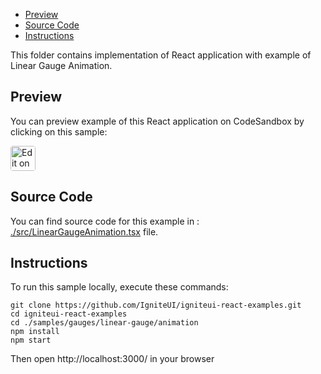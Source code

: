<!-- NOTE: do not change this file because it will be auto re-generated from template file: -->
<!-- https://github.com/IgniteUI/igniteui-react-examples/tree/master/templates/sample/ReadMe.md -->

<!-- ## Table of Contents -->
- [Preview](#Preview)
- [Source Code](#Source-Code)
- [Instructions](#Instructions)

This folder contains implementation of React application with example of Linear Gauge Animation.
<!-- in the Linear Gauge component -->
<!-- [Linear Gauge](https://infragistics.com/Reactsite/components/linear-gauge.html) -->

## Preview

You can preview example of this React application on CodeSandbox by clicking on this sample:

<html lang="en" xmlns="http://www.w3.org/1999/xhtml">
    <body>
        <a target="_blank" href="https://codesandbox.io/s/github/IgniteUI/igniteui-react-examples/tree/master/samples/gauges/linear-gauge/animation?fontsize=14&hidenavigation=1&theme=dark&view=preview&file=/src/LinearGaugeAnimation.tsx" rel="noopener noreferrer">
            <img height="40px" style="border-radius: 0.25rem" alt="Edit on CodeSandbox" src="https://static.infragistics.com/xplatform/images/sandbox/code.png"/>
        </a>
        <!-- <a target="_blank"
href="https://codesandbox.io/s/github/IgniteUI/igniteui-react-examples/tree/master/samples/maps/geo-map/binding-csv-points?fontsize=14&hidenavigation=1&theme=dark&view=preview">
            <img alt="Edit Sample" src="https://codesandbox.io/static/img/play-codesandbox.svg"/>
        </a> -->
        <!-- <a target="_blank" style="margin-left: 0.5rem"
href="https://codesandbox.io/embed/github/IgniteUI/igniteui-react-examples/tree/master/samples/gauges/linear-gauge/animation?fontsize=14&hidenavigation=1&theme=dark&view=preview&file=/src/LinearGaugeAnimation.tsx">
            <img height="40px" style="border-radius: 5px" alt="View on CodeSandbox" src="https://static.infragistics.com/xplatform/images/sandbox/view.png"/>
        </a> -->
        <!-- <a target="_blank"
href="https://codesandbox.io/embed/github/IgniteUI/igniteui-react-examples/tree/master/samples/maps/geo-map/binding-csv-points?fontsize=14&hidenavigation=1&theme=dark&view=preview">
            <img alt="View on CodeSandbox" src="https://static.infragistics.com/xplatform/images/sandbox/view.png"/>
        </a>
https://codesandbox.io/embed/react-treemap-overview-rtb45
https://codesandbox.io/static/img/play-codesandbox.svg
https://codesandbox.io/embed/react-treemap-overview-rtb45?view=browser -->
    </body>
</html>

<!-- ## Sample Preview -->

<!-- <iframe
  src="https://codesandbox.io/embed/github/IgniteUI/igniteui-react-examples/tree/master/samples/gauges/linear-gauge/animation?fontsize=14&hidenavigation=1&theme=dark&view=preview&file=/src/LinearGaugeAnimation.tsx"
  style="width:100%; height:400px; border:0; border-radius: 4px; overflow:hidden;"
  allow="accelerometer; ambient-light-sensor; camera; encrypted-media; geolocation; gyroscope; hid; microphone; midi; payment; usb; vr"
  sandbox="allow-forms allow-modals allow-popups allow-presentation allow-same-origin allow-scripts"
></iframe> -->

## Source Code

You can find source code for this example in :
[./src/LinearGaugeAnimation.tsx](./src/LinearGaugeAnimation.tsx) file.

<!-- The following section provides source code from:
`./src/LinearGaugeAnimation.tsx` file: -->

<!-- ```tsx
import { IgrLinearGauge } from 'igniteui-react-gauges';
import { IgrLinearGraphRange } from 'igniteui-react-gauges';
import { LinearGraphNeedleShape } from 'igniteui-react-gauges';
import { IgrLinearGaugeModule } from 'igniteui-react-gauges';
import * as React from 'react';

IgrLinearGaugeModule.register();

export default class LinearGaugeAnimation extends React.Component {
    public gauge: IgrLinearGauge;

    constructor(props: any) {
        super(props);

        this.onGaugeRef = this.onGaugeRef.bind(this);
        this.onAnimateToGauge1 = this.onAnimateToGauge1.bind(this);
        this.onAnimateToGauge2 = this.onAnimateToGauge2.bind(this);
        this.onAnimateToGauge3 = this.onAnimateToGauge3.bind(this);
    }

    public onGaugeRef(component: IgrLinearGauge) {
        this.gauge = component;
        this.onAnimateToGauge3(null);
    }

    public render() {
        return (
            <div className="igContainer">

                <div className="igOptions">
                    <button onClick={this.onAnimateToGauge1} className="igOptions-button">Gauge Animation #1</button>
                    <button onClick={this.onAnimateToGauge2} className="igOptions-button">Gauge Animation #2</button>
                    <button onClick={this.onAnimateToGauge3} className="igOptions-button">Gauge Animation #3</button>
                </div>

                <IgrLinearGauge
                    ref={this.onGaugeRef}
                    transitionDuration={1000}
                    height="80px"
                    width="100%"
                    minimumValue={0}
                    maximumValue={100}
                    value={50}
                    interval={10}
                    labelInterval={10}
                    labelExtent={0.0}

                    minorTickEndExtent={0.10}
                    minorTickStartExtent={0.20}
                    tickStartExtent={0.25}
                    tickEndExtent={0.05}
                    tickStrokeThickness={2}

                    needleShape="Needle"
                    needleBrush="#79797a"
                    needleOutline="#79797a"
                    scaleStrokeThickness={0}
                    scaleBrush="#ffffff"
                    scaleOutline="#d3d3d3"
                    backingBrush="#ffffff"
                    backingOutline="#d1d1d1"
                    backingStrokeThickness={0} />
            </div>
        );
    }

    public onAnimateToGauge1 = (e: any) => {
        if (!this.gauge) { return; }

        // linear gauge requires settings for these properties:
        this.gauge.minimumValue = 0;
        this.gauge.maximumValue = 80;
        this.gauge.value = 60;
        this.gauge.interval = 20;

        // setting custom appearance of labels
        this.gauge.labelInterval = 20;
        this.gauge.labelExtent = 0.0;

        // setting custom appearance of needle
        this.gauge.isNeedleDraggingEnabled = true;
        this.gauge.needleShape = LinearGraphNeedleShape.Trapezoid;
        this.gauge.needleBrush = "#79797a";
        this.gauge.needleOutline = "#ffffffff";
        this.gauge.needleStrokeThickness = 1;
        this.gauge.needleOuterExtent = 0.9;
        this.gauge.needleInnerExtent = 0.3;

        // setting custom appearance of major/minor ticks
        this.gauge.minorTickCount = 5;
        this.gauge.minorTickEndExtent = 0.10;
        this.gauge.minorTickStartExtent = 0.20;
        this.gauge.minorTickStrokeThickness = 1;
        this.gauge.tickStartExtent = 0.25;
        this.gauge.tickEndExtent = 0.05;
        this.gauge.tickStrokeThickness = 2;

        // setting custom gauge ranges
        const range1 = new IgrLinearGraphRange({});
        range1.startValue = 0;
        range1.endValue = 40;
        const range2 = new IgrLinearGraphRange({});
        range2.startValue = 40;
        range2.endValue = 80;

        this.gauge.rangeBrushes  = [ "#a4bd29", "#F86232" ];
        this.gauge.rangeOutlines = [ "#a4bd29", "#F86232" ];
        this.gauge.ranges.clear();
        this.gauge.ranges.add(range1);
        this.gauge.ranges.add(range2);

        // setting extent of all gauge ranges
        for (let i = 0; i < this.gauge.ranges.count; i++) {
            const range = this.gauge.ranges.item(i);
            range.innerStartExtent = 0.075;
            range.innerEndExtent = 0.075;
            range.outerStartExtent = 0.65;
            range.outerEndExtent = 0.65;
        }

        // setting extent of gauge scale
        this.gauge.scaleStrokeThickness = 0;
        this.gauge.scaleBrush = "#ffffff";
        this.gauge.scaleOutline = "#dbdbdb";
        this.gauge.scaleInnerExtent = 0.075;
        this.gauge.scaleOuterExtent = 0.85;
        this.gauge.scaleStartExtent = 0.05;
        this.gauge.scaleEndExtent = 0.95;

        // setting appearance of backing fill and outline
        this.gauge.backingBrush = "#ffffff";
        this.gauge.backingOutline = "#d1d1d1";
        this.gauge.backingStrokeThickness = 0;
    }

    public onAnimateToGauge2 = (e: any) => {
        if (!this.gauge) { return; }

        // linear gauge requires settings for these properties:
        this.gauge.minimumValue = 100;
        this.gauge.maximumValue = 200;
        this.gauge.value = 150;
        this.gauge.interval = 20;

        // setting custom appearance of labels
        this.gauge.labelInterval = 20;
        this.gauge.labelExtent = 0.0;

        // setting custom appearance of needle
        this.gauge.isNeedleDraggingEnabled = true;
        this.gauge.needleShape = LinearGraphNeedleShape.Triangle;
        this.gauge.needleBrush = "#79797a";
        this.gauge.needleOutline = "#ffffffff";
        this.gauge.needleStrokeThickness = 1;
        this.gauge.needleOuterExtent = 0.9;
        this.gauge.needleInnerExtent = 0.3;

        // setting custom appearance of major/minor ticks
        this.gauge.minorTickCount = 4;
        this.gauge.minorTickEndExtent = 0.10;
        this.gauge.minorTickStartExtent = 0.20;
        this.gauge.minorTickStrokeThickness = 1;
        this.gauge.tickStartExtent = 0.25;
        this.gauge.tickEndExtent = 0.05;
        this.gauge.tickStrokeThickness = 2;

        // setting custom gauge ranges
        const range1 = new IgrLinearGraphRange({});
        range1.startValue = 100;
        range1.endValue = 125;
        const range2 = new IgrLinearGraphRange({});
        range2.startValue = 125;
        range2.endValue = 150;
        const range3 = new IgrLinearGraphRange({});
        range3.startValue = 150;
        range3.endValue = 175;
        const range4 = new IgrLinearGraphRange({});
        range4.startValue = 175;
        range4.endValue = 200;

        this.gauge.rangeBrushes  = [ "#0078C8", "#0099FF", "#21A7FF", "#4FB9FF"];
        this.gauge.rangeOutlines = [ "#0078C8", "#0099FF", "#21A7FF", "#4FB9FF"];
        this.gauge.ranges.clear();
        this.gauge.ranges.add(range1);
        this.gauge.ranges.add(range2);
        this.gauge.ranges.add(range3);
        this.gauge.ranges.add(range4);

        // setting extent of all gauge ranges
        for (let i = 0; i < this.gauge.ranges.count; i++) {
            const range = this.gauge.ranges.item(i);
            range.innerStartExtent = 0.075;
            range.innerEndExtent = 0.075;
            range.outerStartExtent = 0.65;
            range.outerEndExtent = 0.65;
        }

        // setting extent of gauge scale
        this.gauge.scaleStrokeThickness = 0;
        this.gauge.scaleBrush = "#ffffff";
        this.gauge.scaleOutline = "#dbdbdb";
        this.gauge.scaleInnerExtent = 0.075;
        this.gauge.scaleOuterExtent = 0.85;
        this.gauge.scaleStartExtent = 0.05;
        this.gauge.scaleEndExtent = 0.95;

        // setting appearance of backing fill and outline
        this.gauge.backingBrush = "#ffffff";
        this.gauge.backingOutline = "#d1d1d1";
        this.gauge.backingStrokeThickness = 0;
    }

    public onAnimateToGauge3 = (e: any) => {
        if (!this.gauge) { return; }

          // linear gauge requires settings for these properties:
          this.gauge.minimumValue = 0;
          this.gauge.maximumValue = 100;
          this.gauge.value = 50;
          this.gauge.interval = 10;

          // setting custom appearance of labels
          this.gauge.labelInterval = 10;
          this.gauge.labelExtent = 0.0;

          // setting custom appearance of needle
          this.gauge.isNeedleDraggingEnabled = true;
          this.gauge.needleShape = LinearGraphNeedleShape.Needle;
          this.gauge.needleBrush = "#79797a";
          this.gauge.needleOutline = "#ffffffff";
          this.gauge.needleStrokeThickness = 1;
          this.gauge.needleOuterExtent = 0.9;
          this.gauge.needleInnerExtent = 0.3;

          // setting custom appearance of major/minor ticks
          this.gauge.minorTickCount = 5;
          this.gauge.minorTickEndExtent = 0.10;
          this.gauge.minorTickStartExtent = 0.20;
          this.gauge.minorTickStrokeThickness = 1;
          this.gauge.tickStartExtent = 0.25;
          this.gauge.tickEndExtent = 0.05;
          this.gauge.tickStrokeThickness = 2;

          // setting custom gauge ranges
          const range1 = new IgrLinearGraphRange({});
          range1.startValue = 0;
          range1.endValue = 30;
          const range2 = new IgrLinearGraphRange({});
          range2.startValue = 30;
          range2.endValue = 70;
          const range3 = new IgrLinearGraphRange({});
          range3.startValue = 70;
          range3.endValue = 100;

          this.gauge.rangeBrushes  = [ "#9FB328", "#438C47", "#3F51B5"];
          this.gauge.rangeOutlines = [ "#9FB328", "#438C47", "#3F51B5"];
          this.gauge.ranges.clear();
          this.gauge.ranges.add(range1);
          this.gauge.ranges.add(range2);
          this.gauge.ranges.add(range3);

          // setting extent of all gauge ranges
          for (let i = 0; i < this.gauge.ranges.count; i++) {
              const range = this.gauge.ranges.item(i);
              range.innerStartExtent = 0.075;
              range.innerEndExtent = 0.075;
              range.outerStartExtent = 0.65;
              range.outerEndExtent = 0.65;
          }

          // setting extent of gauge scale
          this.gauge.scaleStrokeThickness = 0;
          this.gauge.scaleBrush = "#ffffff";
          this.gauge.scaleOutline = "#dbdbdb";
          this.gauge.scaleInnerExtent = 0.075;
          this.gauge.scaleOuterExtent = 0.85;
          this.gauge.scaleStartExtent = 0.05;
          this.gauge.scaleEndExtent = 0.95;

          // setting appearance of backing fill and outline
          this.gauge.backingBrush = "#ffffff";
          this.gauge.backingOutline = "#d1d1d1";
          this.gauge.backingStrokeThickness = 0;
    }
}

``` -->

## Instructions
To run this sample locally, execute these commands:

```
git clone https://github.com/IgniteUI/igniteui-react-examples.git
cd igniteui-react-examples
cd ./samples/gauges/linear-gauge/animation
npm install
npm start

```

Then open http://localhost:3000/ in your browser

